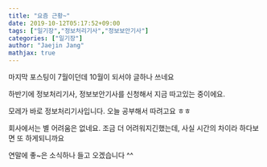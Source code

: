 ```yaml
---
title: "요즘 근황~"
date: 2019-10-12T05:17:52+09:00
tags: ["일기장","정보처리기사","정보보안기사"]
categories: ["일기장"]
author: "Jaejin Jang"
mathjax: true
---
```


마지막 포스팅이 7월이던데 10월이 되서야 글하나 쓰네요

하반기에 정보처리기사, 정보보안기사를 신청해서 지금 따고있는 중이에요.

모레가 바로 정보처리기사입니다. 오늘 공부해서 따려고요 ㅎㅎ

회사에서는 별 어려움은 없네요. 조금 더 어려워지긴했는데, 사실 시간의 차이라 하다보면 또 하게되니까요

연말에 좋~은 소식하나 들고 오겠습니다 ^^